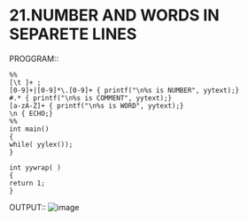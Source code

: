 # 21.NUMBER AND WORDS IN SEPARETE LINES

PROGGRAM::

	%%
	[\t ]+ ;
	[0-9]+|[0-9]*\.[0-9]+ { printf("\n%s is NUMBER", yytext);}
	#.* { printf("\n%s is COMMENT", yytext);}
	[a-zA-Z]+ { printf("\n%s is WORD", yytext);}
	\n { ECHO;}
	%%
	int main()
	{
	while( yylex());
	}

	int yywrap( )
	{
	return 1;
	}

OUTPUT::
![image](https://github.com/user-attachments/assets/fa0eabd0-2beb-4fec-afe2-c4a1ed229918)
